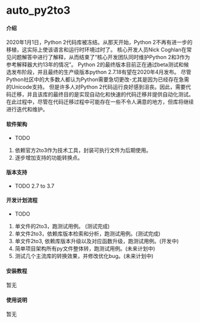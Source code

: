 # auto_py2to3

#### 介绍

2020年1月1日，Python 2代码库被冻结。从那天开始，Python 2不再有进一步的移植，这实际上使该语言和运行时环境过时了。
核心开发人员Nick Coghlan在常见问题解答中进行了解释，从而结束了“核心开发团队同时维护Python 2和3作为参考解释器大约13年的情况”。
Python 2的最终版本目前正在通过beta测试和候选发布阶段，并且最终的生产级版本python 2.7.18有望在2020年4月发布。
尽管Python社区中的大多数人都认为Python需要急切更改-尤其是因为已经存在急需的Unicode支持。
但是许多人对Python 2代码运行良好感到沮丧。因此，需要代码迁移，并且该库的最终目的是实现自动化和快速的代码迁移并提供自动化测试。
在此过程中，尽管在代码迁移过程中可能存在一些不令人满意的地方，但库将继续进行迭代和维护。


#### 软件架构

* TODO 

1. 依赖官方2to3作为技术工具，封装可执行文件为后期使用。
2. 逐步增加支持的功能转换点。

#### 版本支持

* TODO 2.7  to  3.7

#### 开发计划流程

* TODO

1. 单文件的2to3，跑测试用例。 (测试完成)
2. 单文件2to3，依赖库版本检索和分析，跑测试用例。(测试完成)
3. 单文件2to3, 依赖库版本升级以及对应函数升级，跑测试用例。(开发中)
4. 简单项目架构所有py文件整体转，跑测试用例。(未来计划中)
5. 测试几个主流库的转换效果，并修改优化bug。(未来计划中)


#### 安装教程

暂无

#### 使用说明

暂无
